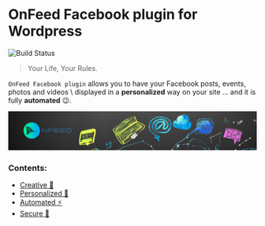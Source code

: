 # OnFeed Facebook plugin for Wordpress

![Build Status](https://github.com/AndrewStorci7/onfeed-facebook/actions/workflows/php.yml/badge.svg?branch=dev/rsa)

> Your Life, Your Rules.

`OnFeed Facebook plugin` allows you to have your Facebook posts, events, photos and videos \ displayed in a **personalized** way on your site ... and it is fully **automated** :wink:.

![Onfeed Facebook logo](./assets/img/logoONFEED-AI-1.png)

### Contents:
- [Creative :art:]()
- [Personalized :page_facing_up:]()
- [Automated :zap:]()
- [Secure :closed_lock_with_key:]()


